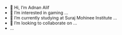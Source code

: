 - 👋 Hi, I’m Adnan Alif 
- 👀 I’m interested in gaming   ...
- 🌱 I’m currently studying at Suraj Mohinee Institute ...
- 💞️ I’m looking to collaborate on ...
-  ...

<!---
adnanalif8281/adnanalif8281 is a ✨ special ✨ repository because its `README.md` (this file) appears on your GitHub profile.
You can click the Preview link to take a look at your changes.
--->
